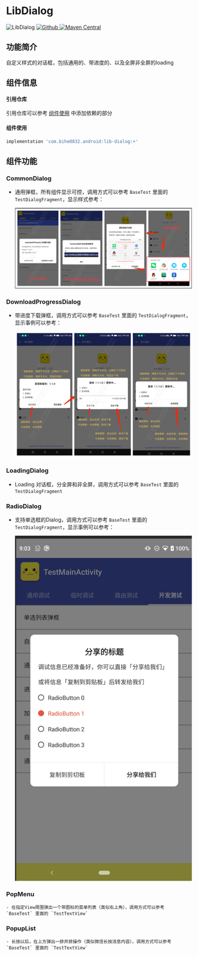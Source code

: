 # LibDialog

![LibDialog](https://img.shields.io/badge/AndroidAppFactory-LibDialog-brightgreen)
[ ![Github](https://img.shields.io/badge/Github-LibDialog-brightgreen?style=social) ](https://github.com/bihe0832/AndroidAppFactory/tree/master/LibDialog)
[ ![Maven Central](https://img.shields.io/maven-central/v/com.bihe0832.android/lib-dialog)](https://search.maven.org/artifact/com.bihe0832.android/lib-dialog)


## 功能简介

自定义样式的对话框，包括通用的、带进度的、以及全屏非全屏的loading

## 组件信息

#### 引用仓库

引用仓库可以参考 [组件使用](./../start.md) 中添加依赖的部分

#### 组件使用

```groovy
implementation 'com.bihe0832.android:lib-dialog:+'
```

## 组件功能

### CommonDialog

- 通用弹框，所有组件显示可控，调用方式可以参考 `BaseTest` 里面的 `TestDialogFragment`，显示样式参考：

    <img src="./../noui/lib-debug.png"/>

### DownloadProgressDialog

- 带进度下载弹框，调用方式可以参考 `BaseTest` 里面的 `TestDialogFragment`，显示事例可以参考：

    <img src="./../../common/framework/update.png" />

### LoadingDialog

- Loading 对话框，分全屏和非全屏，调用方式可以参考 `BaseTest` 里面的 `TestDialogFragment`

### RadioDialog

- 支持单选框的Dialog，调用方式可以参考 `BaseTest` 里面的 `TestDialogFragment`，显示事例可以参考：

    <img src="./lib-dialog-radio.png" />

### PopMenu

    - 在指定View周围弹出一个带图标的菜单列表（类似右上角），调用方式可以参考 `BaseTest` 里面的 `TestTextView`

### PopupList

    - 长按以后，在上方弹出一排并排操作（类似微信长按消息内容），调用方式可以参考 `BaseTest` 里面的 `TestTextView`